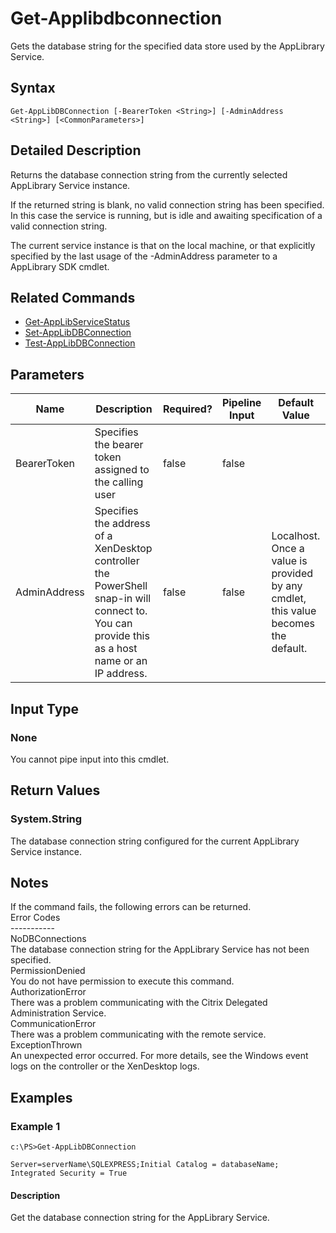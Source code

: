 ﻿
# Get-Applibdbconnection
Gets the database string for the specified data store used by the AppLibrary Service.
## Syntax
```
Get-AppLibDBConnection [-BearerToken <String>] [-AdminAddress <String>] [<CommonParameters>]
```
## Detailed Description
Returns the database connection string from the currently selected AppLibrary Service instance.

If the returned string is blank, no valid connection string has been specified. In this case the service is running, but is idle and awaiting specification of a valid connection string.

The current service instance is that on the local machine, or that explicitly specified by the last usage of the -AdminAddress parameter to a AppLibrary SDK cmdlet.


## Related Commands

* [Get-AppLibServiceStatus](./Get-AppLibServiceStatus/)
* [Set-AppLibDBConnection](./Set-AppLibDBConnection/)
* [Test-AppLibDBConnection](./Test-AppLibDBConnection/)
## Parameters
| Name   | Description | Required? | Pipeline Input | Default Value |
| --- | --- | --- | --- | --- |
| BearerToken | Specifies the bearer token assigned to the calling user | false | false |  |
| AdminAddress | Specifies the address of a XenDesktop controller the PowerShell snap-in will connect to. You can provide this as a host name or an IP address. | false | false | Localhost. Once a value is provided by any cmdlet, this value becomes the default. |

## Input Type

### None
You cannot pipe input into this cmdlet.
## Return Values

### System.String
The database connection string configured for the current AppLibrary Service instance.
## Notes
If the command fails, the following errors can be returned.<br>    Error Codes<br>    -----------<br>    NoDBConnections<br>        The database connection string for the AppLibrary Service has not been specified.<br>    PermissionDenied<br>        You do not have permission to execute this command.<br>    AuthorizationError<br>        There was a problem communicating with the Citrix Delegated Administration Service.<br>    CommunicationError<br>        There was a problem communicating with the remote service.<br>    ExceptionThrown<br>        An unexpected error occurred.  For more details, see the Windows event logs on the controller or the XenDesktop logs.
## Examples

### Example 1
```
c:\PS>Get-AppLibDBConnection

Server=serverName\SQLEXPRESS;Initial Catalog = databaseName;  Integrated Security = True
```
#### Description
Get the database connection string for the AppLibrary Service.
